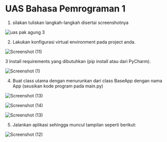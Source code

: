 # UAS Bahasa Pemrograman 1

1. silakan tuliskan langkah-langkah disertai screenshotnya

![uas pak agung 3](https://user-images.githubusercontent.com/46512186/55855005-7fdb2f80-5b90-11e9-94db-8e017b183b14.png)

2. Lakukan konfigurasi virtual environment pada project anda.


![Screenshot (11)](https://user-images.githubusercontent.com/46512186/55855600-2bd14a80-5b92-11e9-817d-c424462404a6.png)

3 Install requirements yang dibutuhkan (pip install atau dari PyCharm).

![Screenshot (1)](https://user-images.githubusercontent.com/46512186/55855231-26273500-5b91-11e9-967b-005cd6075859.png)

4. Buat class utama dengan menurunkan dari class BaseApp dengan nama App (seusikan kode
program pada main.py)

![Screenshot (13)](https://user-images.githubusercontent.com/46512186/55855052-9bded100-5b90-11e9-8e03-d4dc3a6c1c2c.png)

![Screenshot (14)](https://user-images.githubusercontent.com/46512186/55855056-9f725800-5b90-11e9-8969-0709640b833b.png)

![Screenshot (13)](https://user-images.githubusercontent.com/46512186/55854728-c2503c80-5b8f-11e9-9022-62cd2879b17e.png)


5. Jalankan aplikasi sehingga muncul tampilan seperti berikut:

![Screenshot (12)](https://user-images.githubusercontent.com/46512186/55855771-9a160d00-5b92-11e9-91fb-1919ee2ee85f.png)
